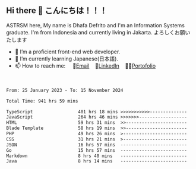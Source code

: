 ## Hi there 👋 こんにちは！！！
ASTRSM here, My name is Dhafa Defrito and I'm an Information Systems graduate. I'm from Indonesia and currently living in Jakarta. よろしくお願いたします

- 🔭 I’m a proficient front-end web developer.
- 🌱 I’m currently learning Japanese(日本語).
- 📫 How to reach me: &nbsp;&nbsp;&nbsp;&nbsp;📧[Email](ddefrito@gmail.com)&nbsp;&nbsp;&nbsp;&nbsp;💼[LinkedIn](https://www.linkedin.com/in/dhafa-defrita-rama-yudistira-9357a9229/)&nbsp;&nbsp;&nbsp;&nbsp;👨‍🎨[Portofolio](https://ddefrito.vercel.app/)
<br>
<!-- <p align="left">
<a href="https://github.com/ASTRSM">
  <img height="180em" src="https://github-readme-stats-eight-theta.vercel.app/api?username=ASTRSM&show_icons=true&theme=dracula&include_all_commits=true&count_private=true"/>
  <img height="180em" src="https://github-readme-stats-eight-theta.vercel.app/api/top-langs/?username=ASTRSM&layout=compact&langs_count=8&theme=dracula"/>
</a>
</p> -->

<!--START_SECTION:waka-->

```txt
From: 25 January 2023 - To: 15 November 2024

Total Time: 941 hrs 59 mins

TypeScript                 401 hrs 18 mins >>>>>>>>>>>--------------   42.60 %
JavaScript                 264 hrs 46 mins >>>>>>>------------------   28.11 %
HTML                       59 hrs 31 mins  >>-----------------------   06.32 %
Blade Template             58 hrs 19 mins  >>-----------------------   06.19 %
PHP                        49 hrs 26 mins  >------------------------   05.25 %
CSS                        31 hrs 21 mins  >------------------------   03.33 %
JSON                       16 hrs 57 mins  -------------------------   01.80 %
Go                         15 hrs 57 mins  -------------------------   01.69 %
Markdown                   8 hrs 40 mins   -------------------------   00.92 %
Java                       8 hrs 14 mins   -------------------------   00.87 %
```

<!--END_SECTION:waka-->
